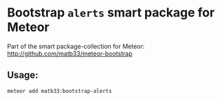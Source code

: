 # Bootstrap `alerts` smart package for Meteor

Part of the smart package-collection for Meteor: http://github.com/matb33/meteor-bootstrap

## Usage:

`meteor add matb33:bootstrap-alerts`